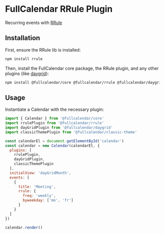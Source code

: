 
# FullCalendar RRule Plugin

Recurring events with [RRule](https://github.com/jakubroztocil/rrule)

## Installation

First, ensure the RRule lib is installed:

```sh
npm install rrule
```

Then, install the FullCalendar core package, the RRule plugin, and any other plugins (like [daygrid](https://fullcalendar.io/docs/month-view)):

```sh
npm install @fullcalendar/core @fullcalendar/rrule @fullcalendar/daygrid
```

## Usage

Instantiate a Calendar with the necessary plugin:

```js
import { Calendar } from '@fullcalendar/core'
import rrulePlugin from '@fullcalendar/rrule'
import dayGridPlugin from '@fullcalendar/daygrid'
import classicThemePlugin from '@fullcalendar/classic-theme'

const calendarEl = document.getElementById('calendar')
const calendar = new Calendar(calendarEl, {
  plugins: [
    rrulePlugin,
    dayGridPlugin,
    classicThemePlugin
  ],
  initialView: 'dayGridMonth',
  events: [
    {
      title: 'Meeting',
      rrule: {
        freq: 'weekly',
        byweekday: ['mo', 'fr']
      }
    }
  ]
})

calendar.render()
```
